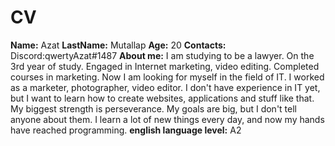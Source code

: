  # CV
 **Name:** Azat
 **LastName:** Mutallap 
 **Age:** 20
 **Contacts:** Discord:qwertyAzat#1487
**About me:** I am studying to be a lawyer. On the 3rd year of study. Engaged in Internet marketing, video editing. Completed courses in marketing. Now I am looking for myself in the field of IT.
I worked as a marketer, photographer, video editor. I don't have experience in IT yet, but I want to learn how to create websites, applications and stuff like that.
My biggest strength is perseverance.
My goals are big, but I don't tell anyone about them.
I learn a lot of new things every day, and now my hands have reached programming.
**english language level:** A2
